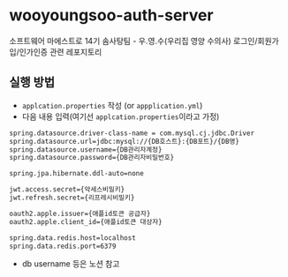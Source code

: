 # wooyoungsoo-auth-server
소프트웨어 마에스트로 14기 솜사탕팀 - 우.영.수(우리집 영양 수의사) 로그인/회원가입/인가인증 관련 레포지토리

## 실행 방법
- `applcation.properties` 작성 (or `appplication.yml`)
- 다음 내용 입력(여기선 `applcation.properties`이라고 가정)
```bash
spring.datasource.driver-class-name = com.mysql.cj.jdbc.Driver
spring.datasource.url=jdbc:mysql://{DB호스트}:{DB포트}/{DB명}
spring.datasource.username={DB관리자계정}
spring.datasource.password={DB관리자비밀번호}

spring.jpa.hibernate.ddl-auto=none

jwt.access.secret={악세스비밀키}
jwt.refresh.secret={리프레시비밀키}

oauth2.apple.issuer={애플id토큰 공급자}
oauth2.apple.client_id={애플id토큰 대상자}

spring.data.redis.host=localhost
spring.data.redis.port=6379
```
- db username 등은 노션 참고

